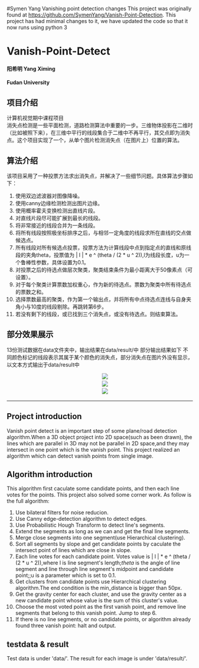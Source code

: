 #Symen Yang Vanishing point detection changes
This project was originally found at https://github.com/SymenYang/Vanish-Point-Detection. This project has had minimal changes to it, we have updated the code so that it now runs using python 3

# Vanish-Point-Detect
#### 阳希明 Yang Ximing
#### Fudan University
## 项目介绍
计算机视觉期中课程项目  
消失点检测是一些平面检测，道路检测算法中重要的一步。三维物体投影在二维时（比如被照下来），在三维中平行的线段集合于二维中不再平行，其交点即为消失点。这个项目实现了一个，从单个图片检测消失点（在图片上）位置的算法。

## 算法介绍
该项目采用了一种投票方法求出消失点，并解决了一些细节问题。具体算法步骤如下：
1. 使用双边滤波器对图像降噪。
2. 使用canny边缘检测检测出图片边缘。
3. 使用概率霍夫变换检测出直线片段。
4. 对直线片段尽可能扩展到最长的线段。
5. 将非常接近的线段合并为一条线段。
6. 将所有线段按照极坐标排序之后，与相邻一定角度的线段求所在直线的交点做候选点。
7. 所有线段对所有候选点投票，投票方法为计算线段中点到指定点的直线和原线段的夹角theta，投票值为 | l | * e ^ (theta / (2 * u ^ 2)),l为线段长度，u为一个鲁棒性参数，具体设置为0.1。
8. 对投票之后的待选点做层次聚类，聚类结束条件为最小距离大于50像素点（可设置）。
9. 对于每个聚类计算票数加权重心，作为新的待选点。票数为聚类中所有待选点的票数之和。
10. 选择票数最高的聚类，作为第一个输出点，并将所有中点待选点连线与自身夹角小与10度的线段剔除。再跳转第6步。
11. 若没有剩下的线段，或已找到三个消失点，或没有待选点。则结束算法。

## 部分效果展示
13份测试数据在data文件夹中，输出结果在data/result/中
部分输出结果如下
不同颜色标记的线段表示其属于某个颜色的消失点，部分消失点在图片外没有显示，以文本方式输出于data/result中
<div align='center'\>
　　<img src='https://github.com/SymenYang/Vanish-Point-Detect/blob/master/data/result/1_final.jpg' />
</div>
<div align='center'\>
　　<img src='https://github.com/SymenYang/Vanish-Point-Detect/blob/master/data/result/9_final.jpg'  />
</div>
<div align='center'\>
　　<img src='https://github.com/SymenYang/Vanish-Point-Detect/blob/master/data/result/8_final.jpg'  />
</div>

--------
## Project introduction
Vanish point detect is an important step of some plane/road detection algorithm.When a 3D object project into 2D space(such as been drawn), the lines which are parallel in 3D may not be parallel in 2D space,and they may intersect in one point which is the vanish point. This project realized an algorithm which can detect vanish points from single image.

## Algorithm introduction
This algorithm first caculate some candidate points, and then each line votes for the points. This project also solved some corner work. As follow is the full algorithm:
1. Use bilateral filters for noise reducion.
2. Use Canny edge-detection algorithm to detect edges.
3. Use Probabilistic Hough Transform to detect line's segments.
4. Extend the segments as long as we can and get the final line segments.
5. Merge close segments into one segment(use Hierarchical clustering).
6. Sort all segments by slope and get candidate points by caculate the intersect point of lines which are close in slope.
7. Each line votes for each candidate point. Votes value is | l | * e ^ (theta / (2 * u ^ 2)),where l is line segment's length;$theta$ is the angle of line segment and line through line segment's midpoint and candidate point;;u is a parameter which is set to 0.1.
8. Get clusters from candidate points use Hierarchical clustering algorithm.The end condition is the min_distance is bigger than 50px.
9. Get the gravity center for each cluster, and use the gravity center as a new candidate point whose value is the sum of this cluster's value.
10. Choose the most voted point as the first vanish point, and remove line segments that belong to this vanish point. Jump to step 6.
11. If there is no line segments, or no candidate points, or algorithm already found three vanish point: halt and output.

## testdata & result
Test data is under 'data/'. The result for each image is under 'data/result/'.
